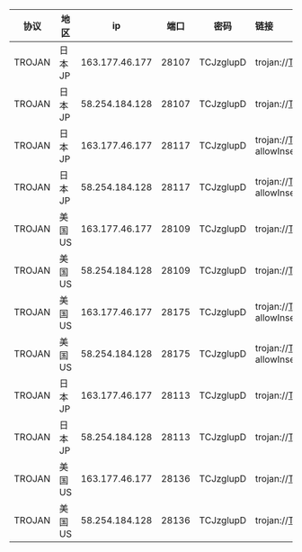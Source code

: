 |协议|地区|ip|端口|密码|链接|
|---|---|---|---|---|:---|
|TROJAN|日本JP|163.177.46.177|28107|TCJzglupD|trojan://TCJzglupD@163.177.46.177:28107?allowInsecure=1&peer=download.windowsupdate.com#IEPL+%C2%B7+%E6%97%A5%E6%9C%ACJP+%C2%B7+V8+%C2%B7+%E6%B7%B1%E6%B8%AFIEPL|
|TROJAN|日本JP|58.254.184.128|28107|TCJzglupD|trojan://TCJzglupD@58.254.184.128:28107?allowInsecure=1&peer=download.windowsupdate.com#IEPL+%C2%B7+%E6%97%A5%E6%9C%ACJP+%C2%B7+V8+%C2%B7+%E6%B2%AA%E6%B8%AFIEPL|
|TROJAN|日本JP|163.177.46.177|28117|TCJzglupD|trojan://TCJzglupD@163.177.46.177:28117?allowInsecure=1&peer=ctldl.windowsupdate.com#IEPL+%C2%B7+%E6%97%A5%E6%9C%ACJP+%C2%B7+A140+%C2%B7+Netflix%E6%97%A5%E6%9C%AC+%C2%B7+ChatGPT%E8%A7%A3%E9%94%81+%C2%B7+%E6%B7%B1%E6%B8%AFIEPL|
|TROJAN|日本JP|58.254.184.128|28117|TCJzglupD|trojan://TCJzglupD@58.254.184.128:28117?allowInsecure=1&peer=ctldl.windowsupdate.com#IEPL+%C2%B7+%E6%97%A5%E6%9C%ACJP+%C2%B7+A140+%C2%B7+Netflix%E6%97%A5%E6%9C%AC+%C2%B7+ChatGPT%E8%A7%A3%E9%94%81+%C2%B7+%E6%B2%AA%E6%B8%AFIEPL|
|TROJAN|美国US|163.177.46.177|28109|TCJzglupD|trojan://TCJzglupD@163.177.46.177:28109?allowInsecure=1&peer=download.windowsupdate.com#IEPL+%C2%B7+%E7%BE%8E%E5%9B%BDUS+%C2%B7+88+%C2%B7+%E6%B7%B1%E6%B8%AFIEPL|
|TROJAN|美国US|58.254.184.128|28109|TCJzglupD|trojan://TCJzglupD@58.254.184.128:28109?allowInsecure=1&peer=download.windowsupdate.com#IEPL+%C2%B7+%E7%BE%8E%E5%9B%BDUS+%C2%B7+88+%C2%B7+%E6%B2%AA%E6%B8%AFIEPL|
|TROJAN|美国US|163.177.46.177|28175|TCJzglupD|trojan://TCJzglupD@163.177.46.177:28175?allowInsecure=1&peer=ctldl.windowsupdate.com#IEPL+%C2%B7+%E7%BE%8E%E5%9B%BDUS+%C2%B7+A250+%C2%B7+Netflix%E7%BE%8E%E5%9B%BD+%C2%B7+ChatGPT%E8%A7%A3%E9%94%81+%C2%B7+%E6%B7%B1%E6%B8%AFIEPL|
|TROJAN|美国US|58.254.184.128|28175|TCJzglupD|trojan://TCJzglupD@58.254.184.128:28175?allowInsecure=1&peer=ctldl.windowsupdate.com#IEPL+%C2%B7+%E7%BE%8E%E5%9B%BDUS+%C2%B7+A250+%C2%B7+Netflix%E7%BE%8E%E5%9B%BD+%C2%B7+ChatGPT%E8%A7%A3%E9%94%81+%C2%B7+%E6%B2%AA%E6%B8%AFIEPL|
|TROJAN|日本JP|163.177.46.177|28113|TCJzglupD|trojan://TCJzglupD@163.177.46.177:28113?allowInsecure=1&peer=download.windowsupdate.com#IEPL+%C2%B7+%E6%97%A5%E6%9C%ACJP+%C2%B7+23+%C2%B7+%E6%B7%B1%E6%B8%AFIEPL|
|TROJAN|日本JP|58.254.184.128|28113|TCJzglupD|trojan://TCJzglupD@58.254.184.128:28113?allowInsecure=1&peer=download.windowsupdate.com#IEPL+%C2%B7+%E6%97%A5%E6%9C%ACJP+%C2%B7+23+%C2%B7+%E6%B2%AA%E6%B8%AFIEPL|
|TROJAN|美国US|163.177.46.177|28136|TCJzglupD|trojan://TCJzglupD@163.177.46.177:28136?allowInsecure=1&peer=download.windowsupdate.com#IEPL+%C2%B7+%E7%BE%8E%E5%9B%BDUS+%C2%B7+36+%C2%B7+%E6%B7%B1%E6%B8%AFIEPL|
|TROJAN|美国US|58.254.184.128|28136|TCJzglupD|trojan://TCJzglupD@58.254.184.128:28136?allowInsecure=1&peer=download.windowsupdate.com#IEPL+%C2%B7+%E7%BE%8E%E5%9B%BDUS+%C2%B7+36+%C2%B7+%E6%B2%AA%E6%B8%AFIEPL|

